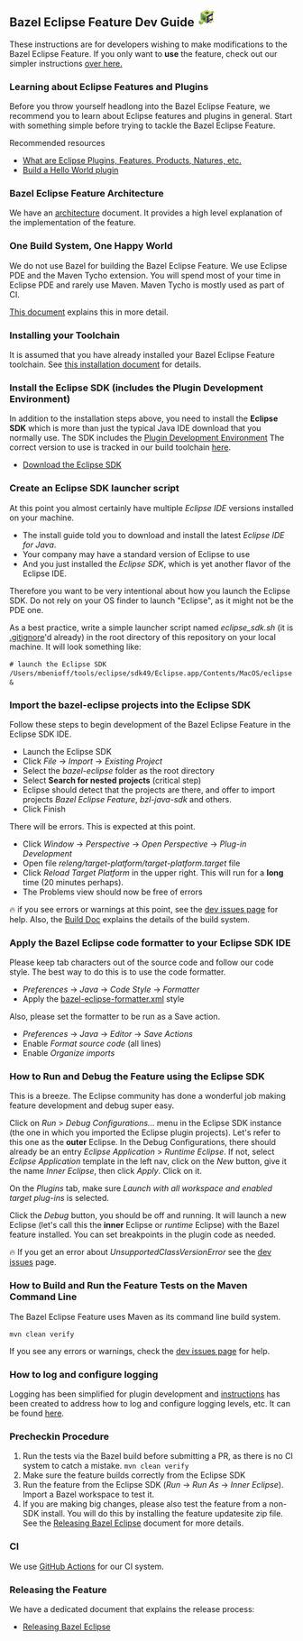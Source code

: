 ## Bazel Eclipse Feature Dev Guide ![BEF Developer Logo](../logos/bef_developers_small.png)

These instructions are for developers wishing to make modifications to the Bazel Eclipse Feature.
If you only want to **use** the feature, check out our simpler instructions [over here.](../using_the_feature.md)

### Learning about Eclipse Features and Plugins

Before you throw yourself headlong into the Bazel Eclipse Feature, we recommend you to learn about
  Eclipse features and plugins in general.
Start with something simple before trying to tackle the Bazel Eclipse Feature.

Recommended resources
- [What are Eclipse Plugins, Features, Products, Natures, etc.](https://stackoverflow.com/questions/2692048/what-are-the-differences-between-plug-ins-features-and-products-in-eclipse-rcp)
- [Build a Hello World plugin](http://www.vogella.com/tutorials/EclipsePlugin/article.html)

### Bazel Eclipse Feature Architecture

We have an [architecture](architecture.md) document.
It provides a high level explanation of the implementation of the feature.

### One Build System, One Happy World

We do not use Bazel for building the Bazel Eclipse Feature.
We use Eclipse PDE and the Maven Tycho extension.
You will spend most of your time in Eclipse PDE and rarely use Maven.
Maven Tycho is mostly used as part of CI.

[This document](thebuild.md) explains this in more detail.

### Installing your Toolchain

It is assumed that you have already installed your Bazel Eclipse Feature toolchain.
See [this installation document](../install.md) for details.

### Install the Eclipse SDK (includes the Plugin Development Environment)

In addition to the installation steps above, you need to install the **Eclipse SDK** which is more
  than just the typical Java IDE download that you normally use.
The SDK includes the [Plugin Development Environment](http://www.eclipse.org/pde/)
The correct version to use is tracked in our build toolchain [here](../../tools/eclipse_jars).

- [Download the Eclipse SDK](http://download.eclipse.org/eclipse/downloads/)

### Create an Eclipse SDK launcher script

At this point you almost certainly have multiple *Eclipse IDE* versions installed on your machine.
- The install guide told you to download and install the latest *Eclipse IDE for Java*.
- Your company may have a standard version of Eclipse to use
- And you just installed the *Eclipse SDK*, which is yet another flavor of the Eclipse IDE.

Therefore you want to be very intentional about how you launch the Eclipse SDK.
Do not rely on your OS finder to launch "Eclipse", as it might not be the PDE one.

As a best practice, write a simple launcher script named *eclipse_sdk.sh*
 (it is [.gitignore](../../.gitignore)'d already)
 in the root directory of this repository on your local machine.
It will look something like:

```
# launch the Eclipse SDK
/Users/mbenioff/tools/eclipse/sdk49/Eclipse.app/Contents/MacOS/eclipse &
```

### Import the bazel-eclipse projects into the Eclipse SDK

Follow these steps to begin development of the Bazel Eclipse Feature in the Eclipse SDK IDE.

- Launch the Eclipse SDK
- Click *File* -> *Import* -> *Existing Project*
- Select the *bazel-eclipse* folder as the root directory
- Select **Search for nested projects** (critical step)
- Eclipse should detect that the projects are there, and offer to import projects *Bazel Eclipse Feature*, *bzl-java-sdk* and others.
- Click Finish

There will be errors. This is expected at this point.

- Click *Window* -> *Perspective* -> *Open Perspective* -> *Plug-in Development*
- Open file *releng/target-platform/target-platform.target* file
- Click *Reload Target Platform* in the upper right. This will run for a **long** time (20 minutes perhaps).
- The Problems view should now be free of errors

:fire: if you see errors or warnings at this point, see the [dev issues page](dev_issues.md) for help.
Also, the [Build Doc](thebuild.md) explains the details of the build system.

### Apply the Bazel Eclipse code formatter to your Eclipse SDK IDE

Please keep tab characters out of the source code and follow our code style.
The best way to do this is to use the code formatter.

- *Preferences* -> *Java* -> *Code Style* -> *Formatter*
- Apply the [bazel-eclipse-formatter.xml](../../tools/bazel-eclipse-formatter.xml) style

Also, please set the formatter to be run as a Save action.

- *Preferences* -> *Java* -> *Editor* -> *Save Actions*
- Enable *Format source code* (all lines)
- Enable *Organize imports*

### How to Run and Debug the Feature using the Eclipse SDK

This is a breeze.
The Eclipse community has done a wonderful job making feature development and debug super easy.

Click on *Run* > *Debug Configurations...* menu in the Eclipse SDK instance
   (the one in which you imported the Eclipse plugin projects).
Let's refer to this one as the **outer** Eclipse.
In the Debug Configurations, there should already be an entry *Eclipse Application* > *Runtime Eclipse*.
If not, select *Eclipse Application* template in the left nav, click on the *New* button, give it the name *Inner Eclipse*, then click *Apply*.
Click on it.

On the *Plugins* tab, make sure *Launch with all workspace and enabled target plug-ins* is selected.

Click the *Debug* button, you should be off and running.
It will launch a new Eclipse (let's call this the **inner** Eclipse or *runtime* Eclipse) with the Bazel feature installed.
You can set breakpoints in the plugin code as needed.

:fire: If you get an error about *UnsupportedClassVersionError* see the [dev issues](dev_issues.md) page.

### How to Build and Run the Feature Tests on the Maven Command Line

The Bazel Eclipse Feature uses Maven as its command line build system.

```
mvn clean verify
```

If you see any errors or warnings, check the [dev issues page](dev_issues.md) for help.

### How to log and configure logging
Logging has been simplified for plugin development and [instructions](logging.md) has been created to address how to log and configure logging levels, etc. It can be found [here](logging.md).

### Precheckin Procedure


1. Run the tests via the Bazel build before submitting a PR, as there is no CI system to catch a mistake. ```mvn clean verify```
2. Make sure the feature builds correctly from the Eclipse SDK
3. Run the feature from the Eclipse SDK (*Run* -> *Run As* -> *Inner Eclipse*). Import a Bazel workspace to test it.
4. If you are making big changes, please also test the feature from a non-SDK install. You will do this by installing the feature updatesite zip file. See the [Releasing Bazel Eclipse](release.md) document for more details.

### CI

We use [GitHub Actions](https://github.com/salesforce/bazel-eclipse/actions) for our CI system.

### Releasing the Feature

We have a dedicated document that explains the release process:
- [Releasing Bazel Eclipse](release.md)

